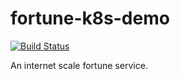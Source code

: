 # fortune-k8s-demo

[![Build Status][azure-badge]][azure-url]

[azure-badge]: https://dev.azure.com/caulagi/fortune-k8s-demo/_apis/build/status/caulagi.fortune-k8s-demo?branchName=master
[azure-url]: https://dev.azure.com/caulagi/fortune-k8s-demo/_build/latest?definitionId=1&branchName=master

An internet scale fortune service.
